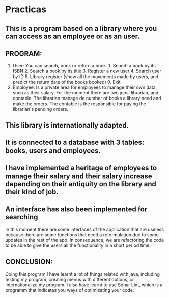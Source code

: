 # Practicas
## This is a program based on a library where you can access as an employee or as an user. 

## PROGRAM:
1. User:
            You can search, book or return a book.
                        1. Search a book by its ISBN
                        2. Search a book by its title
                        3. Register a new user
                        4. Search user by ID
                        5. Library register (show all the movements made by users, and predict the return date of the books booked)
                        0. Exit
2. Employee:
            Is a private area for employees to manage their own data, such as  their salary.
            For the moment there are two jobs: librarian, and contable.
            The librarian manage de number of books a library need and make the orders.
            The contable is the responsible for paying the librarian's pending orders.

## This library is internationally adapted.
## It is connected to a database with 3 tables: books, users and employees.
## 

## I have implemented a heritage of employees to manage their salary and their salary increase depending on their antiquity on the library and their kind of job.
## An interface has also been implemented for searching
In this moment there are some interfaces of the application that are useless because there are some functions that need a reformulation due to some updates in the rest of the app. In consequence, we are refactoring the code to be able to give the users all the functionality in a short period time.

## CONCLUSION:

Doing this program I have learnt a lot of things related with java, including testing my program, creating menus with different options, or internationalize my program. I also have learnt to use Sonar Lint, which is a programm that indicates you ways of optimizating your code.
